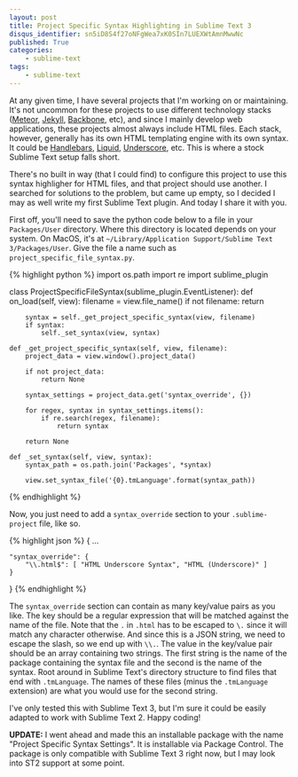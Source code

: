 ```yaml
---
layout: post
title: Project Specific Syntax Highlighting in Sublime Text 3
disqus_identifier: sn5iD8S4f27oNFgWea7xK0SIn7LUEXWtAmnMwwNc
published: True
categories:
    - sublime-text
tags:
    - sublime-text
---
```

At any given time, I have several projects that I'm working on or maintaining. It's not uncommon for these projects to use different technology stacks ([Meteor][meteor], [Jekyll][jekyll], [Backbone][backbone], etc), and since I mainly develop web applications, these projects almost always include HTML files. Each stack, however, generally has its own HTML templating engine with its own syntax. It could be [Handlebars][handlebars], [Liquid][liquid], [Underscore][underscore], etc. This is where a stock Sublime Text setup falls short.

There's no built in way (that I could find) to configure this project to use this syntax highligher for HTML files, and that project should use another. I searched for solutions to the problem, but came up empty, so I decided I may as well write my first Sublime Text plugin. And today I share it with you.

First off, you'll need to save the python code below to a file in your `Packages/User` directory. Where this directory is located depends on your system. On MacOS, it's at `~/Library/Application Support/Sublime Text 3/Packages/User`. Give the file a name such as `project_specific_file_syntax.py`.

{% highlight python %}
import os.path
import re
import sublime_plugin

class ProjectSpecificFileSyntax(sublime_plugin.EventListener):
    def on_load(self, view):
        filename = view.file_name()
        if not filename:
            return

        syntax = self._get_project_specific_syntax(view, filename)
        if syntax:
            self._set_syntax(view, syntax)

    def _get_project_specific_syntax(self, view, filename):
        project_data = view.window().project_data()

        if not project_data:
            return None

        syntax_settings = project_data.get('syntax_override', {})

        for regex, syntax in syntax_settings.items():
            if re.search(regex, filename):
                return syntax

        return None

    def _set_syntax(self, view, syntax):
        syntax_path = os.path.join('Packages', *syntax)

        view.set_syntax_file('{0}.tmLanguage'.format(syntax_path))
{% endhighlight %}

Now, you just need to add a `syntax_override` section to your `.sublime-project` file, like so.

{% highlight json %}
{
    ...

    "syntax_override": {
        "\\.html$": [ "HTML Underscore Syntax", "HTML (Underscore)" ]
    }
}
{% endhighlight %}

The `syntax_override` section can contain as many key/value pairs as you like. The key should be a regular expression that will be matched against the name of the file. Note that the `.` in `.html` has to be escaped to `\.` since it will match any character otherwise. And since this is a JSON string, we need to escape the slash, so we end up with `\\.`. The value in the key/value pair should be an array containing two strings. The first string is the name of the package containing the syntax file and the second is the name of the syntax. Root around in Sublime Text's directory structure to find files that end with `.tmLanguage`. The names of these files (minus the `.tmLanguage` extension) are what you would use for the second string.

I've only tested this with Sublime Text 3, but I'm sure it could be easily adapted to work with Sublime Text 2. Happy coding!

**UPDATE:** I went ahead and made this an installable package with the name "Project Specific Syntax Settings". It is installable via Package Control. The package is only compatible with Sublime Text 3 right now, but I may look into ST2 support at some point.


[meteor]: https://www.meteor.com/
[jekyll]: http://jekyllrb.com/
[backbone]: http://backbonejs.org/
[handlebars]: http://handlebarsjs.com/
[liquid]: http://liquidmarkup.org/
[underscore]: http://underscorejs.org/#template
